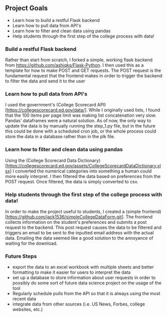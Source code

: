 ## Project Goals

  - Learn how to build a restful Flask backend
  - Learn how to pull data from API's
  - Learn how to filter and clean data using pandas
  - Help students through the first step of the college process with data!
  
### Build a restful Flask backend
  
  Rather than start from scratch, I forked a simple, working flask backend from https://github.com/ashiqks/Flask-Python. I then used this as a template for how to make POST and GET requests. The POST request is the fundamental request that the frontend makes in order to trigger the backend to filter the data and send it to the user
  
### Learn how to pull data from API's
  I used the government's (College Scorecard API)[https://collegescorecard.ed.gov/data/]. While I originally used lists, I found that the 100 items per page limit was making list concatenation very slow. Pandas' dataframes were a natural solution. As of now, the only way to update the data is by manually running the step_1.py file, but in the future this could be done with a scheduled cron job, or the whole process could store the data in a database rather than in the plk file.
  
### Learn how to filter and clean data using pandas
  Using the (College Scorecard Data Dictionary)[https://collegescorecard.ed.gov/assets/CollegeScorecardDataDictionary.xlsx] I converted the numerical categories into something a human could more easily interpret. I then filtered the data based on preferences from the POST request. Once filtered, the data is simply converted to csv.
  
### Help students through the first step of the college process with data!
  In order to make the project useful to students, I created a (simple frontend)[https://github.com/jack1536/simpleCollegeDataForm.git]. The frontend collects information on the student's preferences and submits a post request to the backend. This post request causes the data to be filtered and triggers an email to be sent to the inputted email address with the actual data. Emailing the data seemed like a good solution to the annoyance of waiting for the download.
  
  
### Future Steps
  - export the data to an excel workbook with multiple sheets and better formatting to make it easier for users to interpret the data
  - set up a database to store information about user requests in order to possibly do some sort of future data science project on the usage of the tool
  - Regularly schedule pulls from the API so that it is always using the most recent data
  - integrate data from other sources (i.e. US News, Forbes, college websites, etc.)
